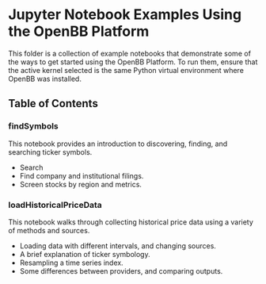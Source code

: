 # Jupyter Notebook Examples Using the OpenBB Platform

This folder is a collection of example notebooks that demonstrate some of the ways to get started using the OpenBB Platform.  To run them, ensure that the active kernel selected is the same Python virtual environment where OpenBB was installed.

## Table of Contents

### findSymbols

This notebook provides an introduction to discovering, finding, and searching ticker symbols.

- Search
- Find company and institutional filings.
- Screen stocks by region and metrics.

### loadHistoricalPriceData

This notebook walks through collecting historical price data using a variety of methods and sources.

- Loading data with different intervals, and changing sources.
- A brief explanation of ticker symbology.
- Resampling a time series index.
- Some differences between providers, and comparing outputs.
